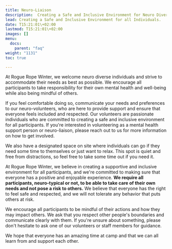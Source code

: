 ```yaml
---
title: Neuro-Liaison
description:  Creating a Safe and Inclusive Environment for Neuro Diverse Individuals
lead: Creating a Safe and Inclusive Environment for all Individuals.
date: T15:21:01\+02:00
lastmod: T15:21:01\+02:00
images: []
menu: 
  docs:
    parent: "faq"
weight: "1131"
toc: true

---
```

At Rogue Rope Winter, we welcome neuro diverse individuals and strive to accommodate their needs as best as possible. We encourage all participants to take responsibility for their own mental health and well-being while also being mindful of others.

If you feel comfortable doing so, communicate your needs and preferences to our neuro-volunteers, who are here to provide support and ensure that everyone feels included and respected. Our volunteers are passionate individuals who are committed to creating a safe and inclusive environment for all participants. If you're interested in volunteering as a mental health support person or neuro-liaison, please reach out to us for more information on how to get involved.

We also have a designated space on site where individuals can go if they need some time to themselves or just want to relax. This spot is quiet and free from distractions, so feel free to take some time out if you need it.

At Rogue Rope Winter, we believe in creating a supportive and inclusive environment for all participants, and we're committed to making sure that everyone has a positive and enjoyable experience. **We require all participants, neuro-typical or not, to be able to take care of their own needs and not pose a risk to others.** We believe that everyone has the right to feel safe and respected, and we will not tolerate any behavior that puts others at risk.

We encourage all participants to be mindful of their actions and how they may impact others. We ask that you respect other people's boundaries and communicate clearly with them. If you're unsure about something, please don't hesitate to ask one of our volunteers or staff members for guidance.

We hope that everyone has an amazing time at camp and that we can all learn from and support each other. 